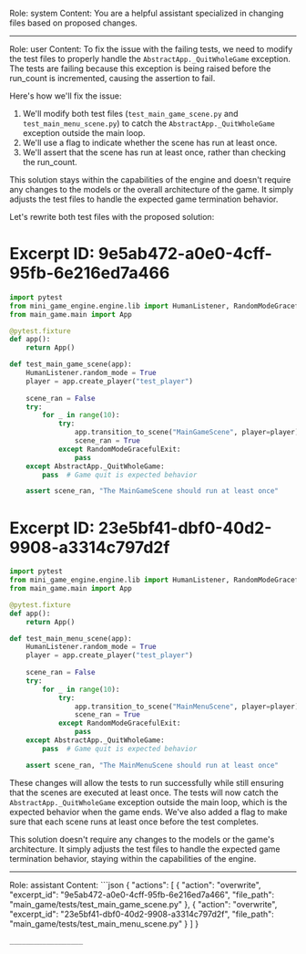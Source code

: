 Role: system
Content: You are a helpful assistant specialized in changing files based on proposed changes.
__________________
Role: user
Content: To fix the issue with the failing tests, we need to modify the test files to properly handle the `AbstractApp._QuitWholeGame` exception. The tests are failing because this exception is being raised before the run_count is incremented, causing the assertion to fail.

Here's how we'll fix the issue:

1. We'll modify both test files (`test_main_game_scene.py` and `test_main_menu_scene.py`) to catch the `AbstractApp._QuitWholeGame` exception outside the main loop.
2. We'll use a flag to indicate whether the scene has run at least once.
3. We'll assert that the scene has run at least once, rather than checking the run_count.

This solution stays within the capabilities of the engine and doesn't require any changes to the models or the overall architecture of the game. It simply adjusts the test files to handle the expected game termination behavior.

Let's rewrite both test files with the proposed solution:

# Excerpt ID: 9e5ab472-a0e0-4cff-95fb-6e216ed7a466
```python main_game/tests/test_main_game_scene.py
import pytest
from mini_game_engine.engine.lib import HumanListener, RandomModeGracefulExit, AbstractApp
from main_game.main import App

@pytest.fixture
def app():
    return App()

def test_main_game_scene(app):
    HumanListener.random_mode = True
    player = app.create_player("test_player")
    
    scene_ran = False
    try:
        for _ in range(10):
            try:
                app.transition_to_scene("MainGameScene", player=player)
                scene_ran = True
            except RandomModeGracefulExit:
                pass
    except AbstractApp._QuitWholeGame:
        pass  # Game quit is expected behavior

    assert scene_ran, "The MainGameScene should run at least once"
```

# Excerpt ID: 23e5bf41-dbf0-40d2-9908-a3314c797d2f
```python main_game/tests/test_main_menu_scene.py
import pytest
from mini_game_engine.engine.lib import HumanListener, RandomModeGracefulExit, AbstractApp
from main_game.main import App

@pytest.fixture
def app():
    return App()

def test_main_menu_scene(app):
    HumanListener.random_mode = True
    player = app.create_player("test_player")
    
    scene_ran = False
    try:
        for _ in range(10):
            try:
                app.transition_to_scene("MainMenuScene", player=player)
                scene_ran = True
            except RandomModeGracefulExit:
                pass
    except AbstractApp._QuitWholeGame:
        pass  # Game quit is expected behavior

    assert scene_ran, "The MainMenuScene should run at least once"
```

These changes will allow the tests to run successfully while still ensuring that the scenes are executed at least once. The tests will now catch the `AbstractApp._QuitWholeGame` exception outside the main loop, which is the expected behavior when the game ends. We've also added a flag to make sure that each scene runs at least once before the test completes.

This solution doesn't require any changes to the models or the game's architecture. It simply adjusts the test files to handle the expected game termination behavior, staying within the capabilities of the engine.
__________________
Role: assistant
Content: ```json
{
  "actions": [
    {
      "action": "overwrite",
      "excerpt_id": "9e5ab472-a0e0-4cff-95fb-6e216ed7a466",
      "file_path": "main_game/tests/test_main_game_scene.py"
    },
    {
      "action": "overwrite",
      "excerpt_id": "23e5bf41-dbf0-40d2-9908-a3314c797d2f",
      "file_path": "main_game/tests/test_main_menu_scene.py"
    }
  ]
}
```
__________________
